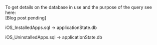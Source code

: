 To get details on the database in use and the purpose of the query see here:  
[Blog post pending]  

iOS_InstalledApps.sql -> applicationState.db

iOS_UninstalledApps.sql -> applicationState.db
